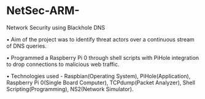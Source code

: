 # NetSec-ARM-
Network Security using Blackhole DNS

• Aim of the project was to identify threat actors over a continuous stream of DNS queries.

• Programmed a Raspberry Pi 0 through shell scripts with PiHole integration to drop connections to
malicious web traffic.

• Technologies used - Raspbian(Operating System), PiHole(Application), Raspberry Pi 0(Single Board
Computer), TCPdump(Packet Analyzer), Shell Scripting(Programming), NS2(Network Simulator).
